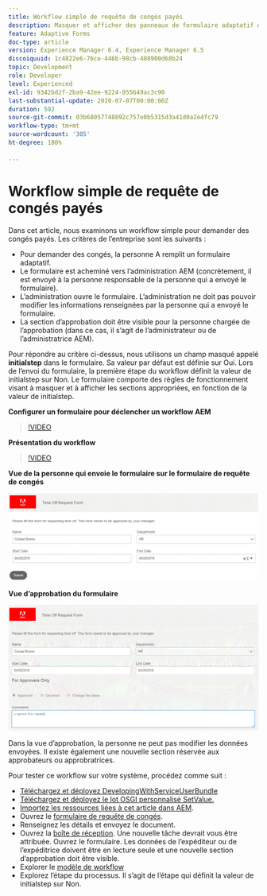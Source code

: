 ```yaml
---
title: Workflow simple de requête de congés payés
description: Masquer et afficher des panneaux de formulaire adaptatif dans le workflow AEM
feature: Adaptive Forms
doc-type: article
version: Experience Manager 6.4, Experience Manager 6.5
discoiquuid: 1c4822e6-76ce-446b-98cb-408900d68b24
topic: Development
role: Developer
level: Experienced
exl-id: 9342bd2f-2ba9-42ee-9224-055649ac3c90
last-substantial-update: 2020-07-07T00:00:00Z
duration: 592
source-git-commit: 03b68057748892c757e0b5315d3a41d0a2e4fc79
workflow-type: tm+mt
source-wordcount: '305'
ht-degree: 100%

---
```


# Workflow simple de requête de congés payés

Dans cet article, nous examinons un workflow simple pour demander des congés payés. Les critères de l’entreprise sont les suivants :

* Pour demander des congés, la personne A remplit un formulaire adaptatif.
* Le formulaire est acheminé vers l’administration AEM (concrètement, il est envoyé à la personne responsable de la personne qui a envoyé le formulaire).
* L’administration ouvre le formulaire. L’administration ne doit pas pouvoir modifier les informations renseignées par la personne qui a envoyé le formulaire.
* La section d’approbation doit être visible pour la personne chargée de l’approbation (dans ce cas, il s’agit de l’administrateur ou de l’administratrice AEM).

Pour répondre au critère ci-dessus, nous utilisons un champ masqué appelé **initialstep** dans le formulaire. Sa valeur par défaut est définie sur Oui. Lors de l’envoi du formulaire, la première étape du workflow définit la valeur de initialstep sur Non. Le formulaire comporte des règles de fonctionnement visant à masquer et à afficher les sections appropriées, en fonction de la valeur de initialstep.

**Configurer un formulaire pour déclencher un workflow AEM**

>[!VIDEO](https://video.tv.adobe.com/v/33131?quality=12&learn=on&captions=fre_fr)

**Présentation du workflow**

>[!VIDEO](https://video.tv.adobe.com/v/33134?quality=12&learn=on&captions=fre_fr)

**Vue de la personne qui envoie le formulaire sur le formulaire de requête de congés**

![initialstep](assets/initialstep.gif)

**Vue d’approbation du formulaire**

![approverview](assets/approversview.gif)

Dans la vue d’approbation, la personne ne peut pas modifier les données envoyées. Il existe également une nouvelle section réservée aux approbateurs ou approbratrices.

Pour tester ce workflow sur votre système, procédez comme suit :
* [Téléchargez et déployez DevelopingWithServiceUserBundle](/help/forms/assets/common-osgi-bundles/DevelopingWithServiceUser.jar)
* [Téléchargez et déployez le lot OSGI personnalisé SetValue.](/help/forms/assets/common-osgi-bundles/SetValueApp.core-1.0-SNAPSHOT.jar)
* [Importez les ressources liées à cet article dans AEM](assets/helpxworkflow.zip).
* Ouvrez le [formulaire de requête de congés](http://localhost:4502/content/dam/formsanddocuments/helpx/timeoffrequestform/jcr:content?wcmmode=disabled).
* Renseignez les détails et envoyez le document.
* Ouvrez la [boîte de réception](http://localhost:4502/mnt/overlay/cq/inbox/content/inbox.html). Une nouvelle tâche devrait vous être attribuée. Ouvrez le formulaire. Les données de l’expéditeur ou de l’expéditrice doivent être en lecture seule et une nouvelle section d’approbation doit être visible.
* Explorer le [modèle de workflow](http://localhost:4502/editor.html/conf/global/settings/workflow/models/helpxworkflow.html)
* Explorez l’étape du processus. Il s’agit de l’étape qui définit la valeur de initialstep sur Non.
